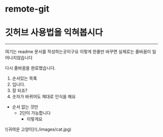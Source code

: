 # remote-git
# 깃허브 사용법을 익혀봅시다
---
여기는 readme 문서를 작성하는곳이구요
이렇게 한줄만 바꾸면 실제로는 줄바꿈이 일어나지않습니다

다시 줄바꿈을 완료했습니다. 

1. 순서있는 목록
2. 입니다. 
3. 잘 되죠?
6. 숫자가 바뀌어도 제대로 인식을 해요

+ 순서 없는 것만
  + 2단이 가능합니다
    - 이렇게요
    
!{귀여운 고양이}!(./images/cat.jpg)
